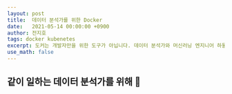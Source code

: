 ```yaml
---
layout: post
title:  데이터 분석가를 위한 Docker
date:   2021-05-14 00:00:00 +0900
author: 전지호
tags: docker kubenetes
excerpt: 도커는 개발자만을 위한 도구가 아닙니다. 데이터 분석가와 머신러닝 엔지니어 하물며 내 컴퓨터를 깨끗이 쓰고 싶은 사람에게도 적합합니다.
use_math: false
---
```



## 같이 일하는 데이터 분석가를 위해 🤲
